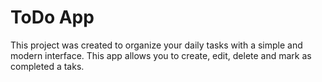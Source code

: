 # ToDo App

This project was created to organize your daily tasks with a simple and modern interface. This app allows you to create, edit, delete and mark as completed a taks. 


